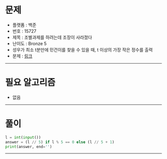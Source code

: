 # 문제
- 플랫폼 : 백준
- 번호 : 15727
- 제목 : 조별과제를 하려는데 조장이 사라졌다
- 난이도 : Bronze 5
- 성우가 최소 t분만에 민건이를 찾을 수 있을 때, t 이상의 가장 작은 정수를 출력
- 문제 : <a href="https://www.acmicpc.net/problem/15727" target="_blank">링크</a>

---

# 필요 알고리즘
- 없음

---

# 풀이
```python
l = int(input())
answer = (l // 5) if l % 5 == 0 else (l // 5 + 1)
print(answer, end='')
```

---
